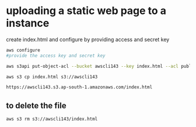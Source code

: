 # uploading a static web page to a instance
create index.html and configure by providing access and secret key
```bash
aws configure
#provide the access key and secret key
```
```bash
aws s3api put-object-acl --bucket awscli143 --key index.html --acl public-read
```
```bash
aws s3 cp index.html s3://awscli143
```
```bash
https://awscli143.s3.ap-south-1.amazonaws.com/index.html
```
## to delete the file
```bash
aws s3 rm s3://awscli143/index.html
```
